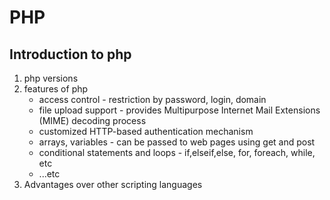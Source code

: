 # PHP

## Introduction to php

1. php versions
2. features of php
    * access control - restriction by password, login, domain
    * file upload support - provides Multipurpose Internet Mail Extensions (MIME) decoding process
    * customized HTTP-based authentication mechanism
    * arrays, variables - can be passed to web pages using get and post
    * conditional statements and loops - if,elseif,else, for, foreach, while, etc
    * ...etc
3. Advantages over other scripting languages
 